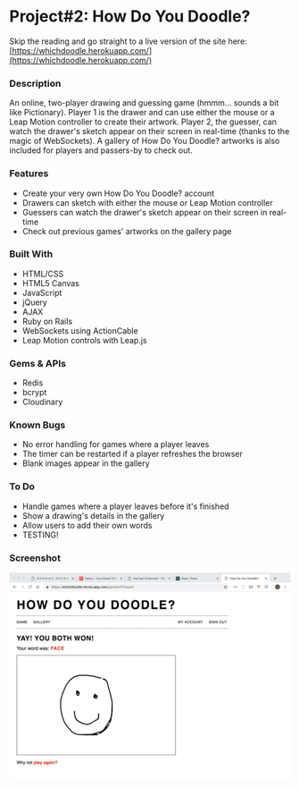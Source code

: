 # Project#2: How Do You Doodle?

Skip the reading and go straight to a live version of the site here: [https://whichdoodle.herokuapp.com/](https://whichdoodle.herokuapp.com/)

### Description
An online, two-player drawing and guessing game (hmmm... sounds a bit like Pictionary). Player 1 is the drawer and can use either the mouse or a Leap Motion controller to create their artwork. Player 2, the guesser, can watch the drawer's sketch appear on their screen in real-time (thanks to the magic of WebSockets). A gallery of How Do You Doodle? artworks is also included for players and passers-by to check out.

### Features
- Create your very own How Do You Doodle? account
- Drawers can sketch with either the mouse or Leap Motion controller
- Guessers can watch the drawer's sketch appear on their screen in real-time
- Check out previous games' artworks on the gallery page

### Built With
- HTML/CSS
- HTML5 Canvas
- JavaScript
- jQuery
- AJAX
- Ruby on Rails
- WebSockets using ActionCable
- Leap Motion controls with Leap.js

### Gems & APIs
- Redis
- bcrypt
- Cloudinary

### Known Bugs
- No error handling for games where a player leaves
- The timer can be restarted if a player refreshes the browser
- Blank images appear in the gallery

### To Do
- Handle games where a player leaves before it's finished
- Show a drawing's details in the gallery
- Allow users to add their own words
- TESTING!


### Screenshot
![How Do You Doodle Screenshot](how-do-you-doodle-2.jpeg)
